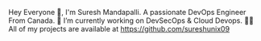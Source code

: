 Hey Everyone 👋, I'm Suresh Mandapalli. A passionate DevOps Engineer From Canada.
🌱 I’m currently working on DevSecOps & Cloud Devops.
👨‍💻 All of my projects are available at https://github.com/sureshunix09
